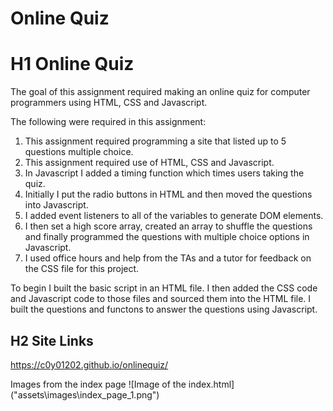 # Online Quiz

# H1 Online Quiz

The goal of this assignment required making an online quiz for computer programmers using HTML, CSS and Javascript.

The following were required in this assignment:

1. This assignment required programming a site that listed up to 5 questions multiple choice.
2. This assignment required use of HTML, CSS and Javascript.
3. In Javascript I added a timing function which times users taking the quiz.
4. Initially I put the radio buttons in HTML and then moved the questions into Javascript.
5. I added event listeners to all of the variables to generate DOM elements.
6. I then set a high score array, created an array to shuffle the questions and finally programmed the questions with multiple choice options in Javascript.
7. I used office hours and help from the TAs and a tutor for feedback on the CSS file for this project.

To begin I built the basic script in an HTML file. I then added the CSS code and Javascript code to those files and sourced them into the HTML file. I built the questions and functons to answer the questions using Javascript.

## H2 Site Links

https://c0y01202.github.io/onlinequiz/

Images from the index page
![Image of the index.html] ("assets\images\index_page_1.png")
